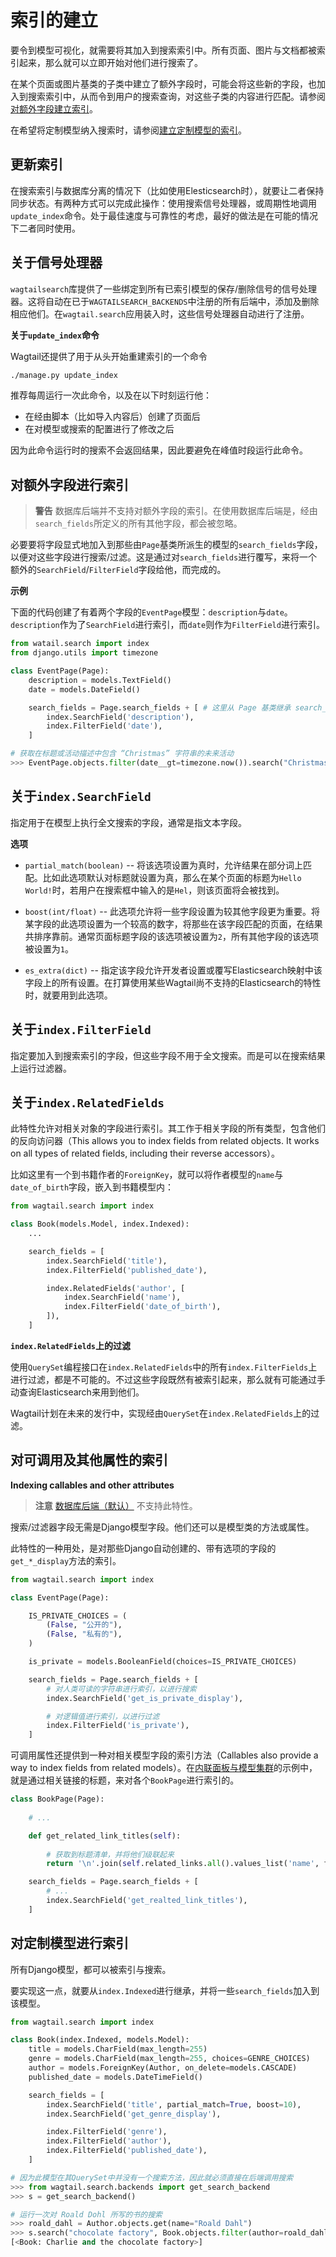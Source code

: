 <a name="indexing"></a>
# 索引的建立

要令到模型可视化，就需要将其加入到搜索索引中。所有页面、图片与文档都被索引起来，那么就可以立即开始对他们进行搜索了。

在某个页面或图片基类的子类中建立了额外字段时，可能会将这些新的字段，也加入到搜索索引中，从而令到用户的搜索查询，对这些子类的内容进行匹配。请参阅[对额外字段建立索引](#indexing-extra-fields)。

在希望将定制模型纳入搜索时，请参阅[建立定制模型的索引](#indexing-custom-models)。

## 更新索引

在搜索索引与数据库分离的情况下（比如使用Elesticsearch时），就要让二者保持同步状态。有两种方式可以完成此操作：使用搜索信号处理器，或周期性地调用`update_index`命令。处于最佳速度与可靠性的考虑，最好的做法是在可能的情况下二者同时使用。

## 关于信号处理器

`wagtailsearch`库提供了一些绑定到所有已索引模型的保存/删除信号的信号处理器。这将自动在已于`WAGTAILSEARCH_BACKENDS`中注册的所有后端中，添加及删除相应他们。在`wagtail.search`应用装入时，这些信号处理器自动进行了注册。

**关于`update_index`命令**

Wagtail还提供了用于从头开始重建索引的一个命令

```bash
./manage.py update_index
```

推荐每周运行一次此命令，以及在以下时刻运行他：

+ 在经由脚本（比如导入内容后）创建了页面后
+ 在对模型或搜索的配置进行了修改之后

因为此命令运行时的搜索不会返回结果，因此要避免在峰值时段运行此命令。

<a name="indexing-extra-fields"></a>
## 对额外字段进行索引

> **警告** 数据库后端并不支持对额外字段的索引。在使用数据库后端是，经由`search_fields`所定义的所有其他字段，都会被忽略。


必要要将字段显式地加入到那些由`Page`基类所派生的模型的`search_fields`字段，以便对这些字段进行搜索/过滤。这是通过对`search_fields`进行覆写，来将一个额外的`SearchField`/`FilterField`字段给他，而完成的。

__示例__

下面的代码创建了有着两个字段的`EventPage`模型：`description`与`date`。`description`作为了`SearchField`进行索引，而`date`则作为`FilterField`进行索引。

```python
from watail.search import index
from django.utils import timezone

class EventPage(Page):
    description = models.TextField()
    date = models.DateField()

    search_fields = Page.search_fields + [ # 这里从 Page 基类继承 search_fields
        index.SearchField('description'),
        index.FilterField('date'),
    ]

# 获取在标题或活动描述中包含 “Christmas” 字符串的未来活动
>>> EventPage.objects.filter(date__gt=timezone.now()).search("Christmas")
```

## 关于`index.SearchField`

指定用于在模型上执行全文搜索的字段，通常是指文本字段。

**选项**

+ `partial_match(boolean)` -- 将该选项设置为真时，允许结果在部分词上匹配。比如此选项默认对标题就设置为真，那么在某个页面的标题为`Hello World!`时，若用户在搜索框中输入的是`Hel`，则该页面将会被找到。

+ `boost(int/float)`  -- 此选项允许将一些字段设置为较其他字段更为重要。将某字段的此选项设置为一个较高的数字，将那些在该字段匹配的页面，在结果共排序靠前。通常页面标题字段的该选项被设置为`2`，所有其他字段的该选项被设置为`1`。

+ `es_extra(dict)` -- 指定该字段允许开发者设置或覆写Elasticsearch映射中该字段上的所有设置。在打算使用某些Wagtail尚不支持的Elasticsearch的特性时，就要用到此选项。


## 关于`index.FilterField`

指定要加入到搜索索引的字段，但这些字段不用于全文搜索。而是可以在搜索结果上运行过滤器。


## 关于`index.RelatedFields`

此特性允许对相关对象的字段进行索引。其工作于相关字段的所有类型，包含他们的反向访问器（This allows you to index fields from related objects. It works on all types of related fields, including their reverse accessors）。

比如这里有一个到书籍作者的`ForeignKey`，就可以将作者模型的`name`与`date_of_birth`字段，嵌入到书籍模型内：

```python
from wagtail.search import index

class Book(models.Model, index.Indexed):
    ...

    search_fields = [
        index.SearchField('title'),
        index.FilterField('published_date'),

        index.RelatedFields('author', [
            index.SearchField('name'),
            index.FilterField('date_of_birth'),
        ]),
    ]
```

__`index.RelatedFields`上的过滤__

使用`QuerySet`编程接口在`index.RelatedFields`中的所有`index.FilterFields`上进行过滤，都是不可能的。不过这些字段既然有被索引起来，那么就有可能通过手动查询Elasticsearch来用到他们。

Wagtail计划在未来的发行中，实现经由`QuerySet`在`index.RelatedFields`上的过滤。


<a name="indexing-callable-fields"></a>
## 对可调用及其他属性的索引

**Indexing callables and other attributes**

> **注意** [数据库后端（默认）](#backends-database) 不支持此特性。

搜索/过滤器字段无需是Django模型字段。他们还可以是模型类的方法或属性。

此特性的一种用处，是对那些Django自动创建的、带有选项的字段的`get_*_display`方法的索引。

```python
from wagtail.search import index

class EventPage(Page):

    IS_PRIVATE_CHOICES = (
        (False, "公开的"),
        (False, "私有的"),
    )

    is_private = models.BooleanField(choices=IS_PRIVATE_CHOICES)

    search_fields = Page.search_fields + [
        # 对人类可读的字符串进行索引，以进行搜索
        index.SearchField('get_is_private_display'),

        # 对逻辑值进行索引，以进行过滤
        index.FilterField('is_private'),
    ]
```

可调用属性还提供到一种对相关模型字段的索引方法（Callables also provide a way to index fields from related models）。在[内联面板与模型集群](reference/pages.html#panels-inline-panels)的示例中，就是通过相关链接的标题，来对各个`BookPage`进行索引的。

```python
class BookPage(Page):
    
    # ...

    def get_related_link_titles(self):
        
        # 获取到标题清单，并将他们级联起来
        return '\n'.join(self.related_links.all().values_list('name', flat=True))

    search_fields = Page.search_fields + [
        # ...
        index.SearchField('get_realted_link_titles'),
    ]
```

<a name="indexing-custom-models"></a>
## 对定制模型进行索引

所有Django模型，都可以被索引与搜索。

要实现这一点，就要从`index.Indexed`进行继承，并将一些`search_fields`加入到该模型。

```python
from wagtail.search import index

class Book(index.Indexed, models.Model):
    title = models.CharField(max_length=255)
    genre = models.CharField(max_length=255, choices=GENRE_CHOICES)
    author = models.ForeignKey(Author, on_delete=models.CASCADE)
    published_date = models.DateTimeField()

    search_fields = [
        index.SearchField('title', partial_match=True, boost=10),
        index.SearchField('get_genre_display'),

        index.FilterField('genre'),
        index.FilterField('author'),
        index.FilterField('published_date'),
    ]

# 因为此模型在其QuerySet中并没有一个搜索方法，因此就必须直接在后端调用搜索
>>> from wagtail.search.backends import get_search_backend
>>> s = get_search_backend()

# 运行一次对 Roald Dohl 所写的书的搜索
>>> roald_dahl = Author.objects.get(name="Roald Dahl")
>>> s.search("chocolate factory", Book.objects.filter(author=roald_dahl))
[<Book: Charlie and the chocolate factory>]
```

